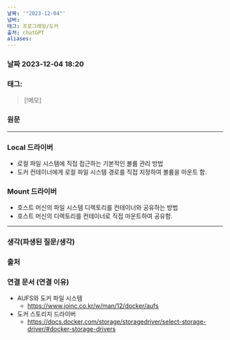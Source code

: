 ```yaml
---
날짜: '"2023-12-04"'
넘버: 
태그: 프로그래밍/도커
출처: chatGPT
aliases:
---
```

### 날짜  2023-12-04 18:20

### 태그:

>[!메모]
>

### 원문
---
### Local 드라이버
- 로컬 파일 시스템에 직접 접근하는 기본적인 볼륨 관리 방법
- 도커 컨테이너에게 로컬 파일 시스템 경로를  직접 지정하여 볼륨을 마운트 함.
### Mount 드라이버
- 호스트 머신의 파일 시스템 디렉토리를 컨테이너와 공유하는 방법
- 호스트 머신의 디렉토리를 컨테이너로 직접 마운트하여 공유함.

---
### 생각(파생된 질문/생각)

### 출처

### 연결 문서 (연결 이유)
- AUFS와 도커 파일 시스템
	- https://www.joinc.co.kr/w/man/12/docker/aufs
- 도커 스토리지 드라이버
	- https://docs.docker.com/storage/storagedriver/select-storage-driver/#docker-storage-drivers
